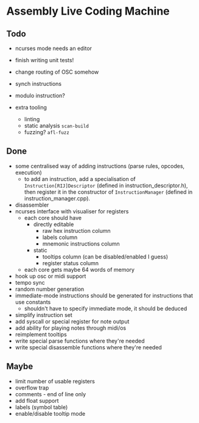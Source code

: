 Assembly Live Coding Machine
============================

Todo
----

* ncurses mode needs an editor

* finish writing unit tests!

* change routing of OSC somehow

* synch instructions
* modulo instruction?

* extra tooling
    * linting
    * static analysis `scan-build`
    * fuzzing? `afl-fuzz`

Done
----

* some centralised way of adding instructions (parse rules, opcodes, execution)
    * to add an instruction, add a specialisation of
      `Instruction[RIJ]Descriptor` (defined in instruction_descriptor.h), then
      register it in the constructor of `InstructionManager` (defined in
      instruction_manager.cpp).
* disassembler
* ncurses interface with visualiser for registers
    * each core should have
        * directly editable
            * raw hex instruction column
            * labels column
            * mnemonic instructions column
        * static
            * tooltips column (can be disabled/enabled I guess)
            * register status column
    * each core gets maybe 64 words of memory
* hook up osc or midi support
* tempo sync
* random number generation
* immediate-mode instructions should be generated for instructions that use
  constants
    * shouldn't have to specify immediate mode, it should be deduced
* simplify instruction set
* add syscall or special register for note output
* add ability for playing notes through midi/os
* reimplement tooltips
* write special parse functions where they're needed
* write special disassemble functions where they're needed

Maybe
-----

* limit number of usable registers
* overflow trap
* comments - end of line only
* add float support
* labels (symbol table)
* enable/disable tooltip mode

